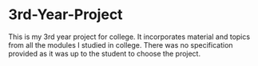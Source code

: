 # 3rd-Year-Project
This is my 3rd year project for college. It incorporates material and topics from all the modules I studied in college. There was no specification provided as it was up to the student to choose the project.
